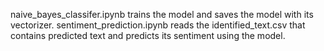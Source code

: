 naive_bayes_classifer.ipynb trains the model and saves the model with its vectorizer.
sentiment_prediction.ipynb reads the identified_text.csv that contains predicted text and predicts its sentiment using the model.
